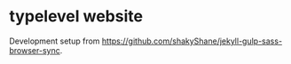 typelevel website
=================

Development setup from https://github.com/shakyShane/jekyll-gulp-sass-browser-sync.